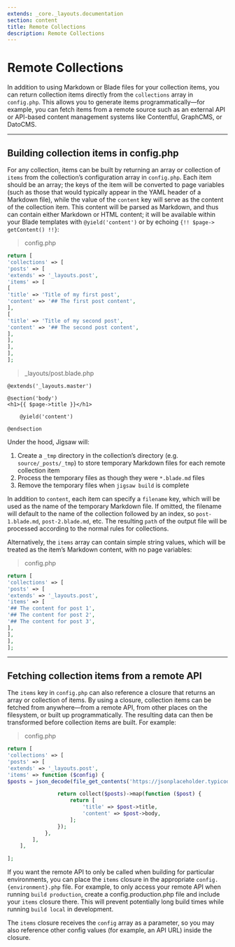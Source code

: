 ```yaml
---
extends: _core._layouts.documentation
section: content
title: Remote Collections
description: Remote Collections
---
```


# Remote Collections

In addition to using Markdown or Blade files for your collection items, you can return collection items directly from
the `collections` array in `config.php`. This allows you to generate items programmatically—for example, you can fetch
items from a remote source such as an external API or API-based content management systems like Contentful, GraphCMS, or
DatoCMS.

---

## Building collection items in config.php

For any collection, items can be built by returning an array or collection of `items` from the collection’s configuration
array in `config.php`. Each item should be an array; the keys of the item will be converted to page variables (such as
those that would typically appear in the YAML header of a Markdown file), while the value of the `content` key will serve
as the content of the collection item. This content will be parsed as Markdown, and thus can contain either Markdown or
HTML content; it will be available within your Blade templates with `@yield('content')` or by echoing `{!! $page->
getContent() !!}`:

> config.php
```php 
return [
'collections' => [
'posts' => [
'extends' => '_layouts.post',
'items' => [
[
'title' => 'Title of my first post',
'content' => '## The first post content',
],
[
'title' => 'Title of my second post',
'content' => '## The second post content',
],
],
],
],
];
```
> _layouts/post.blade.php
```blade 
@extends('_layouts.master')

@section('body')
<h1>{{ $page->title }}</h1>

    @yield('content')

@endsection
```

Under the hood, Jigsaw will:

1. Create a `_tmp` directory in the collection’s directory (e.g. `source/_posts/_tmp`) to store temporary Markdown files for
each remote collection item
2. Process the temporary files as though they were `*.blade.md` files
3. Remove the temporary files when `jigsaw build` is complete

In addition to `content`, each item can specify a `filename` key, which will be used as the name of the temporary Markdown
file. If omitted, the filename will default to the name of the collection followed by an index, so `post-1.blade.md`,
`post-2.blade.md`, etc. The resulting `path` of the output file will be processed according to the normal rules for
collections.

Alternatively, the `items` array can contain simple string values, which will be treated as the item’s Markdown content,
with no page variables:

> config.php
```php 
return [
'collections' => [
'posts' => [
'extends' => '_layouts.post',
'items' => [
'## The content for post 1',
'## The content for post 2',
'## The content for post 3',
],
],
],
];
```
---

## Fetching collection items from a remote API
The `items` key in `config.php` can also reference a closure that returns an array or collection of items. By using a
closure, collection items can be fetched from anywhere—from a remote API, from other places on the filesystem, or built
up programmatically. The resulting data can then be transformed before collection items are built. For example:

> config.php
```php 
return [
'collections' => [
'posts' => [
'extends' => '_layouts.post',
'items' => function ($config) {
$posts = json_decode(file_get_contents('https://jsonplaceholder.typicode.com/posts'));

                return collect($posts)->map(function ($post) {
                    return [
                        'title' => $post->title,
                        'content' => $post->body,
                    ];
                });
            },
        ],
    ],

];
```

If you want the remote API to only be called when building for particular environments, you can place the `items` closure
in the appropriate `config.{environment}.php` file. For example, to only access your remote API when running `build
production`, create a config.production.php file and include your `items` closure there. This will prevent potentially long
build times while running `build local` in development.

The `items` closure receives the `config` array as a parameter, so you may also reference other config values (for example,
an API URL) inside the closure.
